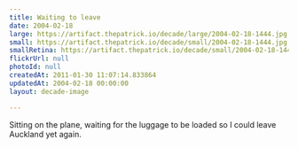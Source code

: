 ```yaml
---
title: Waiting to leave
date: 2004-02-18
large: https://artifact.thepatrick.io/decade/large/2004-02-18-1444.jpg
small: https://artifact.thepatrick.io/decade/small/2004-02-18-1444.jpg
smallRetina: https://artifact.thepatrick.io/decade/small/2004-02-18-1444@2x.jpg
flickrUrl: null
photoId: null
createdAt: 2011-01-30 11:07:14.833864
updatedAt: 2004-02-18 00:00:00
layout: decade-image

---
```

Sitting on the plane, waiting for the luggage to be loaded so I could leave Auckland yet again.
